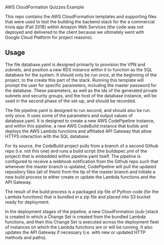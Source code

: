 AWS CloudFormation Quizzes Example

This repo contains the AWS CloudFormation templates and supporting files that were used to test the building the backend stack for the a commercial trivia app (Fall 2018) within Amazon Web Services (the code was not deployed and delivered to the client because we ultimately went with Google Cloud Platform for project reasons).

## Usage

The file database.yaml is designed primarily to provision the VPN and subnets, and position a new RDS instance within it to function as the SQL database for the system. It should only be run once, at the beginning of the project, to the create this part of the stack. Running this template will prompt the user for specific parameters, including the master password for the database. These parameters, as well as the ids of the generated private subnets and security groups, and the host of the database instance, will be used in the second phase of the set-up, and should be recorded.

The file pipeline.yaml is designed to run second, and should also be run only once. It uses some of the parameters and output values of database.yaml. It is designed to create a new AWS CodePipeline instance, and within this pipeline, a new AWS CodeBuild instance that builds and deploys the AWS Lambda functions and affiliated API Gateway that allow HTTPS interaction with the SQL database.

For its source, the CodeBuild project pulls from a branch of a second Github repo (i.e. not this one) and runs a build script (the buildspec.yml of the project) that is embedded within pipeline.yaml itself. The pipeline is configured to receive a webhook notification from the Github repo such that whenever the master branch is updated, CodePipeline will pull the updated repository files (all of them) from the tip of the master branch and initiate a new build process to either create or update the Lambda functions and the API Gateway.

The result of the build process is a packaged zip file of Python code (for the Lambda functions) that is bundled in a zip file and placed into S3 bucket ready for deployment. 

In the deployment stages of the pipeline, a new CloudFormation (sub-)stack is created in which a Change Set is created from the bundled Lambda functions, and then this Change Set is executed across the deployment fleet of instances on which the Lambda functions are or will be running. It also updates the API Gateway if necessary (i.e. with new or updated HTTP methods and paths).


